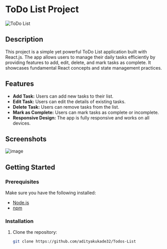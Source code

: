 # ToDo List Project

![ToDo List](https://img.shields.io/badge/ToDo_List-ReactJS-blue.svg)

## Description

This project is a simple yet powerful ToDo List application built with React.js. The app allows users to manage their daily tasks efficiently by providing features to add, edit, delete, and mark tasks as complete. It showcases fundamental React concepts and state management practices.

## Features

- **Add Task:** Users can add new tasks to their list.
- **Edit Task:** Users can edit the details of existing tasks.
- **Delete Task:** Users can remove tasks from the list.
- **Mark as Complete:** Users can mark tasks as complete or incomplete.
- **Responsive Design:** The app is fully responsive and works on all devices.

## Screenshots

![image](https://github.com/adityakukade32/Todos-List/assets/127621475/85ef33e9-e0c2-4ab4-abf5-9a1423d1e988)


## Getting Started

### Prerequisites

Make sure you have the following installed:

- [Node.js](https://nodejs.org/)
- [npm](https://www.npmjs.com/)

### Installation

1. Clone the repository:
   ```bash
   git clone https://github.com/adityakukade32/Todos-List
